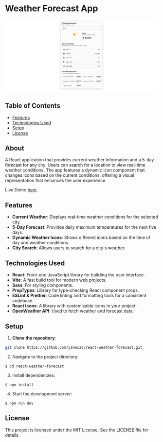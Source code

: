 # Weather Forecast App

![App Screenshot](./public/screenshot.png)

## Table of Contents

- [Features](#features)
- [Technologies Used](#technologies-used)
- [Setup](#setup)
- [License](#license)


## About

A React application that provides current weather information and a 5-day forecast for any city. Users can search for a location to view real-time weather conditions.
The app features a dynamic icon component that changes icons based on the current conditions, offering a visual representation that enhances the user experience.

Live Demo [here](https://rwf-jk.vercel.app/).

## Features

- **Current Weather**: Displays real-time weather conditions for the selected city.
- **5-Day Forecast**: Provides daily maximum temperatures for the next five days.
- **Dynamic Weather Icons**: Shows different icons based on the time of day and weather conditions.
- **City Search**: Allows users to search for a city's weather.

## Technologies Used

- **React**: Front-end JavaScript library for building the user interface.
- **Vite**: A fast build tool for modern web projects.
- **Sass**: For styling components.
- **PropTypes**: Library for type-checking React component props.
- **ESLint & Prettier**: Code linting and formatting tools for a consistent codebase.
- **React Icons**: A library with customizable icons in your project.
- **OpenWeather API**: Used to fetch weather and forecast data.

## Setup

1. **Clone the repository**:

  ```bash
  git clone https://github.com/yaneczq/react-weather-forecast.git
  ```

2. Navigate to the project directory:
   
  ```
  $ cd react-weather-forecast
  ```

3. Install dependencies:
   
  ```
  $ npm install
  ```

4. Start the development server:
  ```
  $ npm run dev
  ```

## License

This project is licensed under the MIT License. See the [LICENSE](./LICENSE) file for details.
